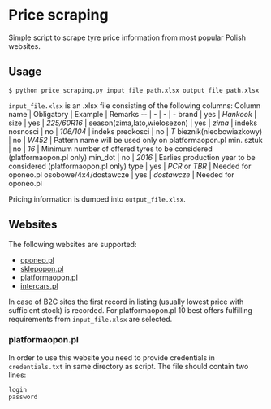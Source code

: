 # Price scraping 
Simple script to scrape tyre price information from most popular Polish websites.

## Usage 
`$ python price_scraping.py input_file_path.xlsx output_file_path.xlsx`

`input_file.xlsx` is an .xlsx file consisting of the following columns:
Column name | Obligatory | Example | Remarks
-- | - | - | -
brand | yes | _Hankook_ |
size | yes | _225/60R16_ |
season(zima,lato,wielosezon) | yes | _zima_ |
indeks nosnosci | no | _106/104_ |
indeks predkosci | no | _T_
bieznik(nieobowiazkowy) | no | _W452_ | Pattern name will be used only on platformaopon.pl 
min. sztuk | no | _16_ | Minimum number of offered tyres to be considered (platformaopon.pl only)
min_dot | no | _2016_ | Earlies production year to be considered (platformaopon.pl only)
type | yes | _PCR_ or _TBR_ | Needed for oponeo.pl
osobowe/4x4/dostawcze | yes | _dostawcze_ | Needed for oponeo.pl

Pricing information is dumped into `output_file.xlsx`. 

## Websites ##
The following websites are supported:
- [oponeo.pl](https://www.oponeo.pl)
- [sklepopon.pl](https://www.sklepopon.pl)
- [platformaopon.pl](https://www.platformaopon.pl)
- [intercars.pl](https://intercars.pl)

In case of B2C sites the first record in listing (usually lowest price with sufficient stock) is recorded.
For platformaopon.pl 10 best offers fulfilling requirements from `input_file.xlsx` are selected.

### platformaopon.pl ###
In order to use this website you need to provide credentials in `credentials.txt` in same directory as script. The file should contain two lines:
~~~
login
password
~~~

